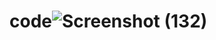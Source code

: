 # code![Screenshot (132)](https://user-images.githubusercontent.com/89066556/158072955-ae751868-6ae7-4913-b173-d6339cc6fd4f.png)
